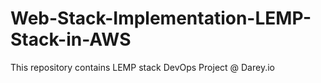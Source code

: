 # Web-Stack-Implementation-LEMP-Stack-in-AWS
This repository contains LEMP stack  DevOps Project @ Darey.io
